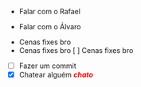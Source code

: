 - Falar com o Rafael
+ Falar com o Álvaro
- Cenas fixes bro
- Cenas fixes bro
[ ] Cenas fixes bro
- [ ] Fazer um commit
- [x] Chatear alguém <span style="color:red"> ***chato*** </span>
